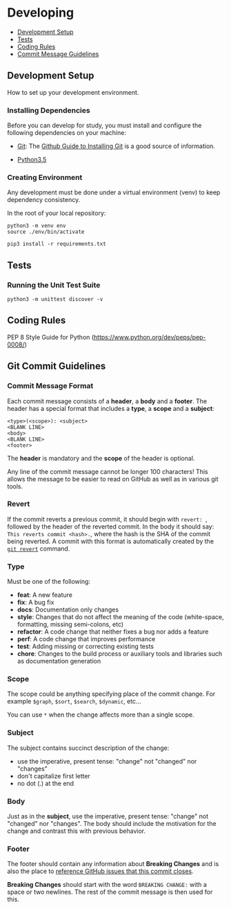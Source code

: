 # Developing

* [Development Setup](#setup)
* [Tests](#tests)
* [Coding Rules](#rules)
* [Commit Message Guidelines](#commits)

## <a name="setup"> Development Setup

How to set up your development environment.

### Installing Dependencies

Before you can develop for study, you must install and configure the following dependencies on your machine:

* [Git](http://git-scm.com/): The [Github Guide to Installing Git][git-setup] is a good source of information.

* [Python3.5](https://www.python.org/)

### Creating Environment

Any development must be done under a virtual environment (venv) to keep dependency consistency.

In the root of your local repository:

```
python3 -m venv env
source ./env/bin/activate
```

``` 
pip3 install -r requirements.txt
```

## <a name="tests"> Tests

### <a name="unit-tests"></a> Running the Unit Test Suite

```
python3 -m unittest discover -v
```

## <a name="rules"></a> Coding Rules

PEP 8 Style Guide for Python (https://www.python.org/dev/peps/pep-0008/)

## <a name="commits"></a> Git Commit Guidelines

### Commit Message Format

Each commit message consists of a **header**, a **body** and a **footer**.  The header has a special format that includes a **type**, a **scope** and a **subject**:

```
<type>(<scope>): <subject>
<BLANK LINE>
<body>
<BLANK LINE>
<footer>
```

The **header** is mandatory and the **scope** of the header is optional.

Any line of the commit message cannot be longer 100 characters! This allows the message to be easier to read on GitHub as well as in various git tools.

### Revert

If the commit reverts a previous commit, it should begin with `revert: `, followed by the header of the reverted commit. In the body it should say: `This reverts commit <hash>.`, where the hash is the SHA of the commit being reverted.
A commit with this format is automatically created by the [`git revert`][git-revert] command.

### Type

Must be one of the following:

* **feat**: A new feature
* **fix**: A bug fix
* **docs**: Documentation only changes
* **style**: Changes that do not affect the meaning of the code (white-space, formatting, missing
  semi-colons, etc)
* **refactor**: A code change that neither fixes a bug nor adds a feature
* **perf**: A code change that improves performance
* **test**: Adding missing or correcting existing tests
* **chore**: Changes to the build process or auxiliary tools and libraries such as documentation
  generation

### Scope

The scope could be anything specifying place of the commit change. For example `$graph`,
`$sort`, `$search`, `$dynamic`, etc...

You can use `*` when the change affects more than a single scope.

### Subject

The subject contains succinct description of the change:

* use the imperative, present tense: "change" not "changed" nor "changes"
* don't capitalize first letter
* no dot (.) at the end

### Body

Just as in the **subject**, use the imperative, present tense: "change" not "changed" nor "changes".
The body should include the motivation for the change and contrast this with previous behavior.

### Footer

The footer should contain any information about **Breaking Changes** and is also the place to
[reference GitHub issues that this commit closes][closing-issues].

**Breaking Changes** should start with the word `BREAKING CHANGE:` with a space or two newlines.
The rest of the commit message is then used for this.

[closing-issues]: https://help.github.com/articles/closing-issues-via-commit-messages/
[git-revert]: https://git-scm.com/docs/git-revert
[git-setup]: https://help.github.com/articles/set-up-git
[github-issues]: https://github.com/hlatourette/study/issues
[github]: https://github.com/hlatourette/study
